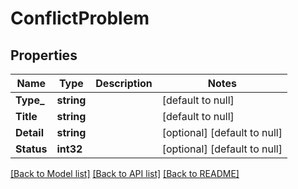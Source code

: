 # ConflictProblem

## Properties
Name | Type | Description | Notes
------------ | ------------- | ------------- | -------------
**Type_** | **string** |  | [default to null]
**Title** | **string** |  | [default to null]
**Detail** | **string** |  | [optional] [default to null]
**Status** | **int32** |  | [optional] [default to null]

[[Back to Model list]](../README.md#documentation-for-models) [[Back to API list]](../README.md#documentation-for-api-endpoints) [[Back to README]](../README.md)

